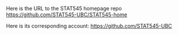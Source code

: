 Here is the URL to the STAT545 homepage repo
https://github.com/STAT545-UBC/STAT545-home

Here is its corresponding account:
https://github.com/STAT545-UBC
